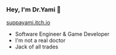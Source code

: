 ### Hey, I'm Dr.Yami 👋

[suppayami.itch.io](https://suppayami.itch.io/)

- Software Engineer & Game Developer
- I'm not a real doctor
- Jack of all trades
